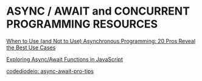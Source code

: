# ASYNC / AWAIT and CONCURRENT PROGRAMMING RESOURCES #

[When to Use (and Not to Use) Asynchronous Programming: 20 Pros Reveal the Best Use Cases](https://stackify.com/when-to-use-asynchronous-programming/)

[Exploring Async/Await Functions in JavaScript](https://www.digitalocean.com/community/tutorials/js-async-functions)

[codediodeio: async-await-pro-tips](https://github.com/codediodeio/async-await-pro-tips)

